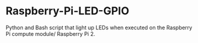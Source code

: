 # Raspberry-Pi-LED-GPIO
Python and Bash script that light up LEDs when executed on the Raspberry Pi compute module/ Raspberry Pi 2.
